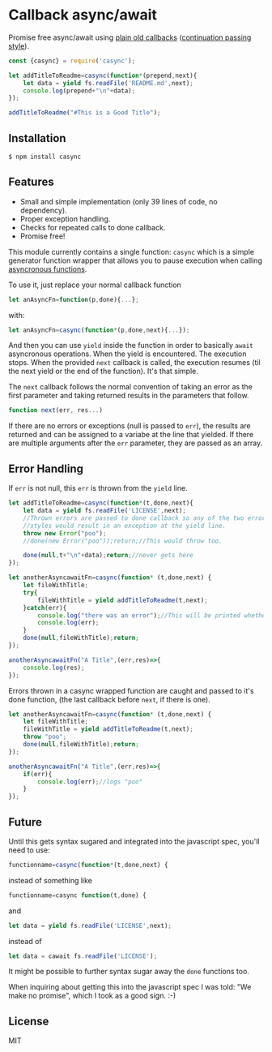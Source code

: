 # Callback async/await
Promise free async/await using [plain old callbacks](https://caolan.github.io/async/v3/global.html#AsyncFunction) ([continuation passing style](https://medium.com/@b.essiambre/continuation-passing-style-patterns-for-javascript-5528449d3070?source=friends_link&sk=976fb25ca6c15eba3a4badcf55ba698e)).

```js
const {casync} = require('casync');

let addTitleToReadme=casync(function*(prepend,next){
	let data = yield fs.readFile('README.md',next);
	console.log(prepend+"\n"+data);
});

addTitleToReadme("#This is a Good Title");
```

## Installation

```bash
$ npm install casync
```

## Features

  * Small and simple implementation (only 39 lines of code, no dependency).
  * Proper exception handling.
  * Checks for repeated calls to done callback.
  * Promise free!

This module currently contains a single function: `casync` which is a simple generator function wrapper that allows you to pause execution when calling [asyncronous functions](https://caolan.github.io/async/v3/global.html#AsyncFunction).

To use it, just replace your normal callback function
```js
let anAsyncFn=function(p,done){...};
```
with:
```js
let anAsyncFn=casync(function*(p,done,next){...});
```
And then you can use `yield` inside the function in order to basically `await` asyncronous operations. When the yield is encountered. The execution stops. When the provided `next` callback is called, the execution resumes (til the next yield or the end of the function). It's that simple.

The `next` callback follows the normal convention of taking an error as the first parameter and taking returned results in the parameters that follow. 
```js
function next(err, res...)
```
If there are no errors or exceptions (null is passed to `err`), the results are returned and can be assigned to a variabe at the line that yielded. If there are multiple arguments after the `err` parameter, they are passed as an array.

## Error Handling

If `err` is not null, this `err` is thrown from the `yield` line.

```js
let addTitleToReadme=casync(function*(t,done,next){
	let data = yield fs.readFile('LICENSE',next);
    //Thrown errors are passed to done callback so any of the two error
    //styles would result in an exception at the yield line.
	throw new Error("poo");
	//done(new Error("poo"));return;//This would throw too.

	done(null,t+"\n"+data);return;//never gets here
});

let anotherAsyncawaitFn=casync(function* (t,done,next) {
	let fileWithTitle;
	try{
		fileWithTitle = yield addTitleToReadme(t,next);
	}catch(err){
		console.log("there was an error");//This will be printed whether asyncawaitFn throws or whether it calls done with a non-null first parameter.
		console.log(err);
	}
    done(null,fileWithTitle);return;
});

anotherAsyncawaitFn("A Title",(err,res)=>{
    console.log(res);
});
```

Errors thrown in a casync wrapped function are caught and passed to it's done function, (the last callback before `next`, if there is one).
```js
let anotherAsyncawaitFn=casync(function* (t,done,next) {
	let fileWithTitle;
	fileWithTitle = yield addTitleToReadme(t,next);
    throw "poo";
    done(null,fileWithTitle);return;
});

anotherAsyncawaitFn("A Title",(err,res)=>{
    if(err){
        console.log(err);//logs "poo"
    }
});
```
## Future

Until this gets syntax sugared and integrated into the javascript spec, you'll need to use:
```js
functionname=casync(function*(t,done,next) {
```
instead of something like
```js
functionname=casync function(t,done) {
```
and
```js
let data = yield fs.readFile('LICENSE',next);
```
instead of
```js
let data = cawait fs.readFile('LICENSE');
```

It might be possible to further syntax sugar away the `done` functions too.

When inquiring about getting this into the javascript spec I was told: "We make no promise", which I took as a good sign. :-)

## License

MIT